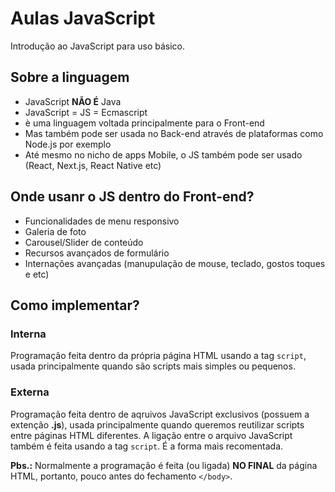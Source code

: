 # Aulas JavaScript

Introdução ao JavaScript para uso básico.

## Sobre a linguagem

- JavaScript **NÃO É** Java
- JavaScript = JS = Ecmascript
- è uma linguagem voltada principalmente para o Front-end 
- Mas também pode ser usada no Back-end através de plataformas como Node.js por exemplo
- Até mesmo no nicho de apps Mobile, o JS também pode ser usado (React, Next.js, React Native etc)

## Onde usanr o JS dentro do Front-end?

- Funcionalidades de menu responsivo
- Galeria de foto
- Carousel/Slider de conteúdo
- Recursos avançados de formulário
- Internações avançadas (manupulação de mouse, teclado, gostos toques e etc)

## Como implementar?

### Interna

Programação feita dentro da própria página HTML usando a tag `script`, usada principalmente quando são scripts mais simples ou pequenos.

### Externa 

Programação feita dentro de aqruivos JavaScript exclusivos  (possuem a extenção **.js**), usada principalmente quando queremos reutilizar scripts entre páginas HTML diferentes. A ligação entre o arquivo JavaScript também é feita usando a tag `script`. É a forma mais recomentada.

**Pbs.:** Normalmente a programação é feita (ou ligada) **NO FINAL** da página HTML, portanto, pouco antes do fechamento `</body>`.